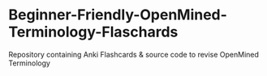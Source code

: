 # Beginner-Friendly-OpenMined-Terminology-Flaschards
Repository containing Anki Flashcards &amp; source code to revise OpenMined Terminology
